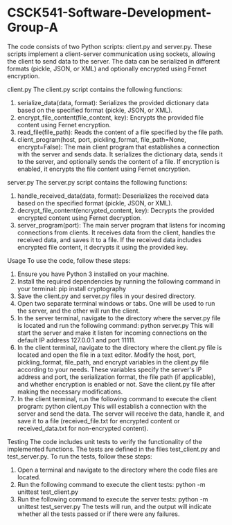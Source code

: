 # CSCK541-Software-Development-Group-A

The code consists of two Python scripts: client.py and server.py. These scripts implement a client-server communication using sockets, allowing the client to send data to the server. The data can be serialized in different formats (pickle, JSON, or XML) and optionally encrypted using Fernet encryption.

client.py
The client.py script contains the following functions:
1) serialize_data(data, format): Serializes the provided dictionary data based on the specified format (pickle, JSON, or XML).
2) encrypt_file_content(file_content, key): Encrypts the provided file content using Fernet encryption.
3) read_file(file_path): Reads the content of a file specified by the file path.
4) client_program(host, port, pickling_format, file_path=None, encrypt=False): The main client program that establishes a connection with the server and sends data. It serializes the dictionary data, sends it to the server, and optionally sends the content of a file. If encryption is enabled, it encrypts the file content using Fernet encryption.

server.py 
The server.py script contains the following functions:
1) handle_received_data(data, format): Deserializes the received data based on the specified format (pickle, JSON, or XML).
2) decrypt_file_content(encrypted_content, key): Decrypts the provided encrypted content using Fernet decryption.
3) server_program(port): The main server program that listens for incoming connections from clients. It receives data from the client, handles the received data, and saves it to a file. If the received data includes encrypted file content, it decrypts it using the provided key.

Usage
To use the code, follow these steps:
1) Ensure you have Python 3 installed on your machine.
2) Install the required dependencies by running the following command in your terminal: pip install cryptography
3) Save the client.py and server.py files in your desired directory.
4) Open two separate terminal windows or tabs. One will be used to run the server, and the other will run the client.
5) In the server terminal, navigate to the directory where the server.py file is located and run the following command: python server.py
This will start the server and make it listen for incoming connections on the default IP address 127.0.0.1 and port 11111.
6) In the client terminal, navigate to the directory where the client.py file is located and open the file in a text editor.
Modify the host, port, pickling_format, file_path, and encrypt variables in the client.py file according to your needs. These variables specify the server's IP address and port, the serialization format, the file path (if applicable), and whether encryption is enabled or not. Save the client.py file after making the necessary modifications.
7) In the client terminal, run the following command to execute the client program: python client.py
This will establish a connection with the server and send the data. The server will receive the data, handle it, and save it to a file (received_file.txt for encrypted content or received_data.txt for non-encrypted content).

Testing
The code includes unit tests to verify the functionality of the implemented functions. The tests are defined in the files test_client.py and test_server.py.
To run the tests, follow these steps:
1) Open a terminal and navigate to the directory where the code files are located.
2) Run the following command to execute the client tests: python -m unittest test_client.py
3) Run the following command to execute the server tests: python -m unittest test_server.py
The tests will run, and the output will indicate whether all the tests passed or if there were any failures.
